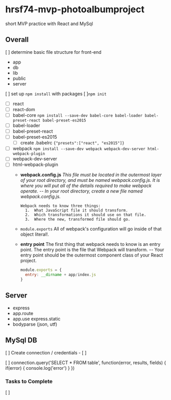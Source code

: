 # hrsf74-mvp-photoalbumproject
short MVP practice with React and MySql



## Overall
[ ] determine basic file structure for front-end
  - app
  - db
  - lib
  - public
  - server

[ ] set up `npm install` with packages
  [ ]`npm init` 

  - [ ] react
  - [ ] react-dom
  - [ ] babel-core `npm install --save-dev babel-core babel-loader babel-preset-react babel-preset-es2015`
  - [ ] babel-loader
  - [ ] babel-preset-react
  - [ ] babel-preset-es2015
    - [ ] create .babelrc `{"presets":["react", "es2015"]}`
  - [ ] webpack `npm install --save-dev webpack webpack-dev-server html-webpack-plugin`
  - [ ] webpack-dev-server
  - [ ] html-webpack-plugin
    - **webpack.config.js** *This file must be located in the outermost layer of your root directory, and must be named webpack.config.js. It is where you will put all of the details required to make webpack operate. -- In your root directory, create a new file named webpack.config.js.*

      ```
      Webpack needs to know three things:
        1.  What JavaScript file it should transform.
        2.  Which transformations it should use on that file.
        3.  Where the new, transformed file should go.
      ```

    - `module.exports` All of webpack's configuration will go inside of that object literal!.
    - **entry point** The first thing that webpack needs to know is an entry point. The entry point is the file that Webpack will transform. -- Your entry point should be the outermost component class of your React project.
      ```javascript
      module.exports = {
        entry: __dirname + app/index.js
      }
      ```

## Server
  - express
  - app.route
  - app.use express.static
  - bodyparse (json, utf)

## MySql DB
  [ ] Create connection / credentials
    - [ ] 
  
  [ ] connection.query('SELECT * FROM table', function(error, results, fields) {
    if(error) { console.log('error') }
  })


### Tasks to Complete 
[ ] 